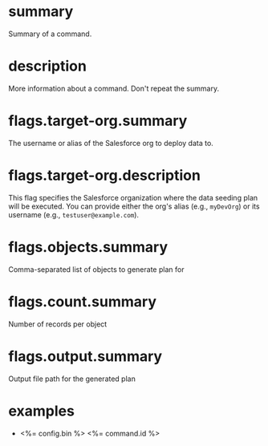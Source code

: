 # summary

Summary of a command.

# description

More information about a command. Don't repeat the summary.

# flags.target-org.summary

The username or alias of the Salesforce org to deploy data to.

# flags.target-org.description

This flag specifies the Salesforce organization where the data seeding plan will be executed. You can provide either the org's alias (e.g., `myDevOrg`) or its username (e.g., `testuser@example.com`).

# flags.objects.summary

Comma-separated list of objects to generate plan for

# flags.count.summary

Number of records per object

# flags.output.summary

Output file path for the generated plan

# examples

- <%= config.bin %> <%= command.id %>
